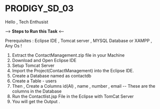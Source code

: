 # PRODIGY_SD_03

Hello , Tech Enthusist 

--> **Steps to Run this Task** <--

Prerequisites : Eclipse IDE , Tomcat server , MYSQL Database or XAMPP ,  Any Os !

1. Extract the ContactManagement.zip file in your Machine
2. Download and Open Eclipse IDE
3. Setup Tomcat Server
4. Import the Project(ContactManagement) into the Eclipse IDE.
5. Create a Database named as contactdb
6. Create a Table - users 
7. Then , Create a Columns id(AI) , name , number , email  -- These are the columns in the Database 
8. Run the Contactlist.jsp File in the Eclipse with TomCat Server
9. You will get the Output . 
